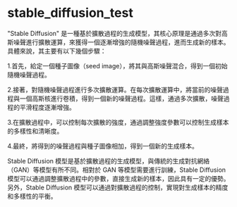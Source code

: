 # stable_diffusion_test


"Stable Diffusion" 是一種基於擴散過程的生成模型，其核心原理是通過多次對高斯噪聲進行擴散運算，來獲得一個逐漸增強的隨機噪聲過程，進而生成新的樣本。具體來說，其主要有以下幾個步驟：

1.首先，給定一個種子圖像（seed image），將其與高斯噪聲混合，得到一個初始隨機噪聲過程。

2.接著，對隨機噪聲過程進行多次擴散運算。在每次擴散運算中，將當前的噪聲過程與一個高斯核進行卷積，得到一個新的噪聲過程。這樣，通過多次擴散，噪聲過程的平滑程度逐漸增強。

3.在擴散過程中，可以控制每次擴散的強度，通過調整強度參數可以控制生成樣本的多樣性和清晰度。

4.最終，將得到的噪聲過程與種子圖像相加，得到一個新的生成樣本。

Stable Diffusion 模型是基於擴散過程的生成模型，與傳統的生成對抗網絡（GAN）等模型有所不同。相對於 GAN 等模型需要進行訓練，Stable Diffusion 模型可以通過調整擴散過程中的參數，直接生成新的樣本，因此具有一定的優勢。另外，Stable Diffusion 模型可以通過對擴散過程的控制，實現對生成樣本的精度和多樣性的平衡。
